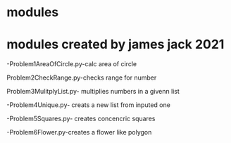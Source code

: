 # modules

# modules created by james jack 2021
 
 -Problem1AreaOfCircle.py-calc area of circle 

Problem2CheckRange.py-checks range for number 

Problem3MulitplyList.py- multiplies numbers in a givenn list 

-Problem4Unique.py- creats a new list from inputed one 

-Problem5Squares.py- creates concencric squares

-Problem6Flower.py-creates a flower like polygon
